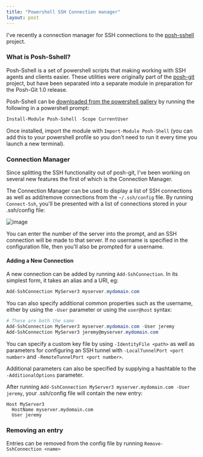 ```yaml
---
title: "Powershell SSH Connection manager"
layout: post
---
```


I've recently a connection manager for SSH connections to the [posh-sshell](https://github.com/dahlbyk/posh-sshell) project.

### What is Posh-Sshell?

Posh-Sshell is a set of powershell scripts that making working with SSH agents and clients easier. These utilities were originally part of the [posh-git](https://github.com/dahlbyk/posh-git) project, but have been separated into a separate module in preparation for the Posh-Git 1.0 release. 

Posh-Sshell can be [downloaded from the powershell gallery](https://www.powershellgallery.com/packages/posh-sshell/0.2.0) by running the following in a powershell prompt:

```powershell
Install-Module Posh-Sshell -Scope CurrentUser
```

Once installed, import the module with `Import-Module Posh-Shell` (you can add this to your powershell profile so you don't need to run it every time you launch a new terminal).

### Connection Manager

Since splitting the SSH functionality out of posh-git, I've been working on several new features the first of which is the Connection Manager. 

The Connection Manager can be used to display a list of SSH connections as well as add/remove connections from the `~/.ssh/config` file. By running `Connect-Ssh`, you'll be presented with a list of connections stored in your .ssh/config file:

![image](https://user-images.githubusercontent.com/90130/43395146-f9060402-93f4-11e8-8877-b9987006b632.png)

You can enter the number of the server into the prompt, and an SSH connection will be made to that server. If no username is specified in the configuration file, then you'll also be prompted for a username. 

#### Adding a New Connection

A new connection can be added by running `Add-SshConnection`. In its simplest form, it takes an alias and a URI, eg:

```powershell
Add-SshConnection MyServer3 myserver.mydomain.com
```

You can also specify additional common properties such as the username, either by using the `-User` parameter or using the `user@host` syntax:

```powershell
# These are both the same
Add-SshConnection MyServer3 myserver.mydomain.com -User jeremy
Add-SshConnection MyServer3 jeremy@myserver.mydomain.com
```

You can specify a custom key file by using `-IdentityFile <path>` as well as parameters for configuring an SSH tunnel with `-LocalTunnelPort <port number>` and `-RemoteTunnelPort <port number>`. 

Additional parameters can also be specified by supplying a hashtable to the `-AdditionalOptions` parameter.

After running `Add-SshConnection MyServer3 myserver.mydomain.com -User jeremy`, your .ssh/config file will contain the new entry:

```
Host MyServer3
  HostName myserver.mydomain.com
  User jeremy
```

### Removing an entry

Entries can be removed from the config file by running `Remove-SshConnection <name>`


